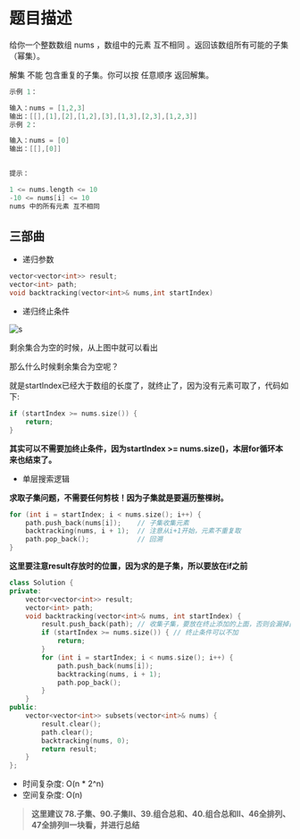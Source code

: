 
# 题目描述

给你一个整数数组 nums ，数组中的元素 互不相同 。返回该数组所有可能的子集（幂集）。

解集 不能 包含重复的子集。你可以按 任意顺序 返回解集。

```cpp
示例 1：

输入：nums = [1,2,3]
输出：[[],[1],[2],[1,2],[3],[1,3],[2,3],[1,2,3]]
示例 2：

输入：nums = [0]
输出：[[],[0]]
 

提示：

1 <= nums.length <= 10
-10 <= nums[i] <= 10
nums 中的所有元素 互不相同
```

## 三部曲

* 递归参数

```cpp
vector<vector<int>> result;
vector<int> path;
void backtracking(vector<int>& nums,int startIndex)
```

* 递归终止条件

![s](https://code-thinking.cdn.bcebos.com/pics/78.%E5%AD%90%E9%9B%86.png)

剩余集合为空的时候，从上图中就可以看出

那么什么时候剩余集合为空呢？

就是startIndex已经大于数组的长度了，就终止了，因为没有元素可取了，代码如下:

``` cpp
if (startIndex >= nums.size()) {
    return;
}
```

**其实可以不需要加终止条件，因为startIndex >= nums.size()，本层for循环本来也结束了。**

* 单层搜索逻辑

**求取子集问题，不需要任何剪枝！因为子集就是要遍历整棵树。**

``` cpp
for (int i = startIndex; i < nums.size(); i++) {
    path.push_back(nums[i]);    // 子集收集元素
    backtracking(nums, i + 1);  // 注意从i+1开始，元素不重复取
    path.pop_back();            // 回溯
}
```

**这里要注意result存放时的位置，因为求的是子集，所以要放在if之前**

``` cpp
class Solution {
private:
    vector<vector<int>> result;
    vector<int> path;
    void backtracking(vector<int>& nums, int startIndex) {
        result.push_back(path); // 收集子集，要放在终止添加的上面，否则会漏掉自己
        if (startIndex >= nums.size()) { // 终止条件可以不加
            return;
        }
        for (int i = startIndex; i < nums.size(); i++) {
            path.push_back(nums[i]);
            backtracking(nums, i + 1);
            path.pop_back();
        }
    }
public:
    vector<vector<int>> subsets(vector<int>& nums) {
        result.clear();
        path.clear();
        backtracking(nums, 0);
        return result;
    }
};
```

* 时间复杂度: O(n * 2^n)
* 空间复杂度: O(n)

> **这里建议 78.子集、90.子集II、39.组合总和、40.组合总和II、46全排列、47全排列II一块看，并进行总结**
